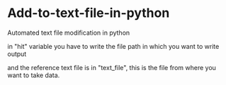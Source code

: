 # Add-to-text-file-in-python
Automated text file modification in python 


in "hit" variable you have to write the file path in which you want to write output

and the reference text file is in "text_file", this is the file from where you want to take data. 
